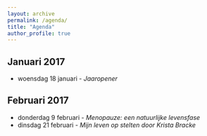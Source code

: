 ```yaml
---
layout: archive
permalink: /agenda/
title: "Agenda"
author_profile: true
---
```


## Januari 2017

- woensdag 18 januari - _Jaaropener_

## Februari 2017

- donderdag 9 februari - _Menopauze: een natuurlijke levensfase_
- dinsdag 21 februari - _Mijn leven op stelten door Krista Bracke_

